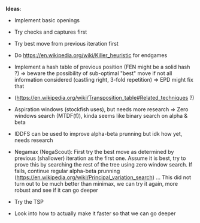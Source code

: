 **Ideas**:

- Implement basic openings

- Try checks and captures first

- Try best move from previous iteration first

- Do https://en.wikipedia.org/wiki/Killer_heuristic for endgames

- Implement a hash table of previous position (FEN might be a solid hash ?) => beware the possibility of sub-optimal "best" move if not all information considered (castling right, 3-fold repetition) => EPD might fix that
- (https://en.wikipedia.org/wiki/Transposition_table#Related_techniques ?)

- Aspiration windows (stockfish uses), but needs more research => Zero windows search (MTDF(f)), kinda seems like binary search on alpha & beta

- IDDFS can be used to improve alpha-beta prunning but idk how yet, needs research

- Negamax (NegaScout): First try the best move as determined by previous (shallower) iteration as the first one. Assume it is best, try to prove this by searching the rest of the tree using zero window search. If fails, continue regular alpha-beta prunning (https://en.wikipedia.org/wiki/Principal_variation_search)  ... This did not turn out to be much better than minimax, we can try it again, more robust and see if it can go deeper

- Try the TSP

- Look into how to actually make it faster so that we can go deeper
